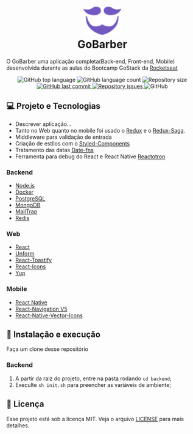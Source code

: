 <h1 align="center">
  <img alt="GoBarber" title="Fastfeet" src=".github/logo.svg" width="100px" />
  <br />
  GoBarber
</h1>

<p>
  O GoBarber uma aplicação completa(Back-end, Front-end, Mobile) desenvolvida durante as aulas do Bootcamp GoStack da <a target="_blank" href="https://rocketseat.com.br/">Rocketseat</a>
</p>

<p align="center">
  <img alt="GitHub top language" src="https://img.shields.io/github/languages/top/leeonardovargas/gobarber.svg">
  
  <img alt="GitHub language count" src="https://img.shields.io/github/languages/count/leeonardovargas/gobarber.svg">
  
  <img alt="Repository size" src="https://img.shields.io/github/repo-size/leeonardovargas/gobarber.svg">

  <a href="https://github.com/leeonardovargas/gobarber/commits/master">
    <img alt="GitHub last commit" src="https://img.shields.io/github/last-commit/leeonardovargas/gobarber.svg">
  </a>
  
  <a href="https://github.com/leeonardovargas/gobarber/issues">
    <img alt="Repository issues" src="https://img.shields.io/github/issues/leeonardovargas/gobarber.svg">
  </a>
  
  <img alt="GitHub" src="https://img.shields.io/github/license/leeonardovargas/gobarber.svg">
</p>

## 💻 Projeto e Tecnologias

- Descrever aplicação...
- Tanto no Web quanto no mobile foi usado o [Redux](https://redux.js.org/) e o [Redux-Saga](https://redux-saga.js.org/).
- Middleware para validação de entrada 
- Criação de estilos com o [Styled-Components](https://styled-components.com/)
- Tratamento das datas [Date-fns](https://date-fns.org/)
- Ferramenta para debug do React e React Native [Reactotron](https://github.com/infinitered/reactotron)

### Backend
-  [Node.js](https://nodejs.org/en/)
-  [Docker](https://docs.docker.com/)
-  [PostgreSQL](https://www.postgresql.org/)
-  [MongoDB](https://www.mongodb.com/)
-  [MailTrap](https://mailtrap.io/)
-  [Redis](https://redis.io/)

### Web
-  [React](https://pt-br.reactjs.org/)
-  [Unform](https://unform.dev/)
-  [React-Toastify](https://github.com/fkhadra/react-toastify#installation)
-  [React-Icons](https://react-icons.netlify.com/)
-  [Yup](https://github.com/jquense/yup)

### Mobile
-  [React Native](https://reactnative.dev/)
-  [React-Navigation V5](https://reactnavigation.org/)
-  [React-Native-Vector-Icons](https://oblador.github.io/react-native-vector-icons/)

## :rocket: Instalação e execução

Faça um clone desse repositório

### Backend
1. A partir da raiz do projeto, entre na pasta rodando `cd backend`;
2. Execulte `sh init.sh` para preencher as variáveis de ambiente;

## 📝 Licença

Esse projeto está sob a licença MIT. Veja o arquivo [LICENSE](LICENSE.md) para mais detalhes.

